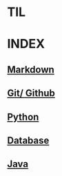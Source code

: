 # TIL

# INDEX

## [Markdown](https://github.com/HOONY-LEE/TIL/blob/master/Markdown/Markdown.md)

## [Git/ Github](https://github.com/HOONY-LEE/TIL/blob/master/Git/Git.md)

## [Python](https://github.com/HOONY-LEE/TIL/blob/master/Python)

## [Database](https://github.com/HOONY-LEE/TIL/blob/master/Database)

## [Java](https://github.com/HOONY-LEE/TIL/blob/master/Java)



